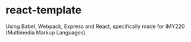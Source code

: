 # react-template
 Using Babel, Webpack, Express and React, specifically made for IMY220 (Multimedia Markup Languages).
